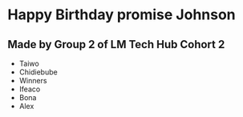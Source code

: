 # Happy Birthday promise Johnson
## Made by Group 2 of LM Tech Hub Cohort 2
- Taiwo
- Chidiebube
- Winners
- Ifeaco
- Bona
- Alex